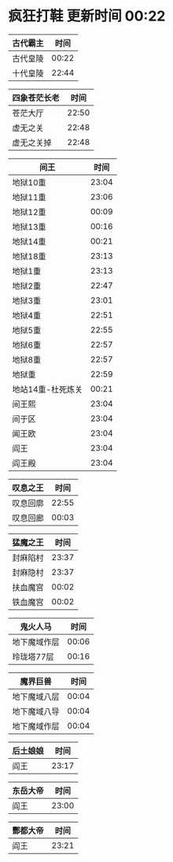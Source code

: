 # 疯狂打鞋 更新时间 00:22

| 古代霸主   | 时间    |
|--------|-------|
| 古代皇陵 | 00:22 |
| 十代皇陵 | 22:44 |

| 四象苍茫长老   | 时间    |
|--------|-------|
| 苍茫大厅 | 22:50 |
| 虚无之关 | 22:48 |
| 虚无之关掉 | 22:48 |

| 间王   | 时间    |
|--------|-------|
| 地狱10重 | 23:04 |
| 地狱11重 | 23:06 |
| 地狱12重 | 00:09 |
| 地狱13重 | 00:16 |
| 地狱14重 | 00:21 |
| 地狱18重 | 23:13 |
| 地狱1重 | 23:13 |
| 地狱2重 | 22:47 |
| 地狱3重 | 23:01 |
| 地狱4重 | 22:51 |
| 地狱5重 | 22:55 |
| 地狱6重 | 22:57 |
| 地狱8重 | 22:57 |
| 地狱重 | 22:59 |
| 地站14重-杜死炼关 | 00:21 |
| 间王熙 | 23:04 |
| 间于区 | 23:04 |
| 闻王欧 | 23:04 |
| 阎王 | 23:04 |
| 阎王殿 | 23:04 |

| 叹息之王   | 时间    |
|--------|-------|
| 叹息回廓 | 22:55 |
| 叹息回廊 | 00:03 |

| 猛魔之王   | 时间    |
|--------|-------|
| 封麻陷村 | 23:37 |
| 封麻隐村 | 23:37 |
| 扶血魔宫 | 00:02 |
| 铁血魔宫 | 00:02 |

| 鬼火人马   | 时间    |
|--------|-------|
| 地下魔域作层 | 00:06 |
| 玲珑塔77层 | 00:16 |

| 魔界巨兽   | 时间    |
|--------|-------|
| 地下魔域八层 | 00:04 |
| 地下魔域八导 | 00:04 |
| 地下魔域作层 | 00:04 |

| 后土娘娘   | 时间    |
|--------|-------|
| 阎王 | 23:17 |

| 东岳大帝   | 时间    |
|--------|-------|
| 阎王 | 23:00 |

| 酆都大帝   | 时间    |
|--------|-------|
| 阎王 | 23:21 |